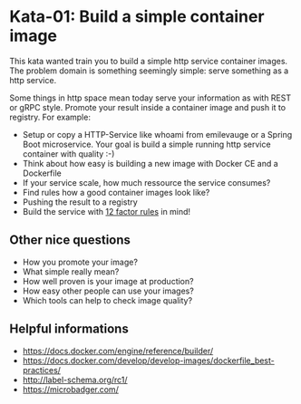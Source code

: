 # Kata-01: Build a simple container image

This kata wanted train you to build a simple http service container images. The problem domain is something seemingly simple: serve something as a http service.

Some things in http space mean today serve your information as with REST or gRPC style.
Promote your result inside a container image and push it to registry. For example:

* Setup or copy a HTTP-Service like whoami from emilevauge or a Spring Boot microservice. Your goal is build a simple running http service container with quality :-)
* Think about how easy is building a new image with Docker CE and a Dockerfile
* If your service scale, how much ressource the service consumes?
* Find rules how a good container images look like?
* Pushing the result to a registry
* Build the service with [12 factor rules](https://12factor.net) in mind!

## Other nice questions

* How you promote your image?
* What simple really mean?
* How well proven is your image at production?
* How easy other people can use your images?
* Which tools can help to check image quality?

## Helpful informations

* https://docs.docker.com/engine/reference/builder/
* https://docs.docker.com/develop/develop-images/dockerfile_best-practices/
* http://label-schema.org/rc1/
* https://microbadger.com/

